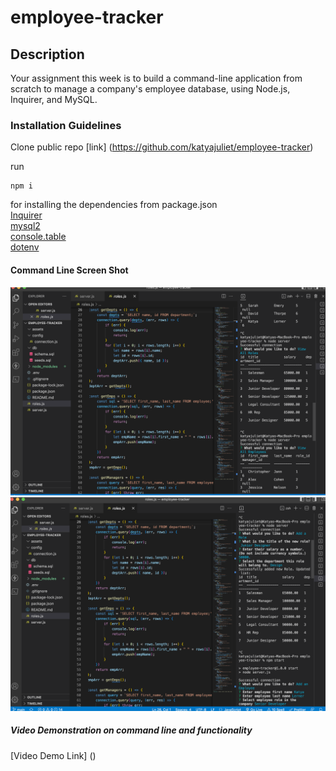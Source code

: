 # employee-tracker

## Description
Your assignment this week is to build a command-line application from scratch to manage a company's employee database, using Node.js, Inquirer, and MySQL.

### Installation Guidelines
Clone public repo [link] (https://github.com/katyajuliet/employee-tracker)

run
```
npm i
```
for installing the dependencies from package.json <br>
[Inquirer](https://www.npmjs.com/package/inquirer) <br>
[mysql2](https://www.npmjs.com/package/mysql2) <br>
[console.table](https://www.npmjs.com/package/console.table) <br>
[dotenv](https://www.npmjs.com/package/dotenv) 

#### Command Line Screen Shot
![screenshot](./assets/screenshot.png)
![screenshot](./assets/screenshot2.png)

##### Video Demonstration on command line and functionality
[Video Demo Link] ()

